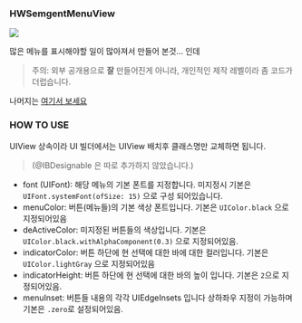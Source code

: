 ### HWSemgentMenuView

![](https://img1.daumcdn.net/thumb/R1280x0/?scode=mtistory2&fname=https%3A%2F%2Fblog.kakaocdn.net%2Fdn%2Fba2c5v%2FbtqF9DegbAn%2FPOGSgz9rZk8wM6h1GHlCgk%2Fimg.gif)

많은 메뉴를 표시해야할 일이 많아져서 만들어 본것... 인데
> 주의: 외부 공개용으로 **잘** 만들어진게 아니라, 개인적인 제작 레벨이라 좀 코드가 더럽습니다.

나머지는  [여기서 보세요](https://me.innori.com/2685) 

### HOW TO USE

UIView 상속이라 UI 빌더에서는 UIView 배치후 클래스명만 교체하면 됩니다.
>  (@IBDesignable 은 따로 추가하지 않았습니다.)

- font (UIFont): 해당 메뉴의 기본 폰트를 지정합니다. 미지정시 기본은  `UIFont.systemFont(ofSize: 15)` 으로 구성 되어있습니다.
- menuColor: 버튼(메뉴들)의 기본 색상 폰트입니다. 기본은 `UIColor.black` 으로 지정되어있음
- deActiveColor: 미지정된 버튼들의 색상입니다. 기본은 `UIColor.black.withAlphaComponent(0.3)` 으로 지정되어있음.
- indicatorColor: 버튼 하단에 현 선택에 대한 바에 대한 컬러입니다. 기본은 `UIColor.lightGray` 으로 지정되어있음
- indicatorHeight: 버튼 하단에 현 선택에 대한 바의 높이 입니다. 기본은 `2`으로 지정되어있음.
- menuInset: 버튼들 내용의 각각 UIEdgeInsets 입니다 상하좌우 지정이 가능하며 기본은 `.zero`로 설정되어있음.

 
